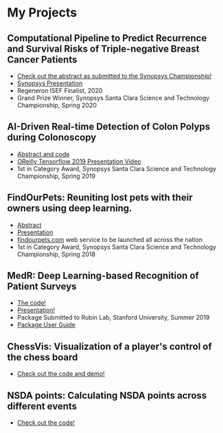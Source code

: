 # My Projects

## Computational Pipeline to Predict Recurrence and Survival Risks of Triple-negative Breast Cancer Patients
- [Check out the abstract as submitted to the Synopsys Championship!](https://github.com/aalokpatwa/tnbc_prediction/blob/main/README.md)
- [Synopsys Presentation](https://drive.google.com/file/d/1pkDVnwaCZYQXUfTnp7bCK-hp_xihX_li/view?usp=sharing)
- Regeneron ISEF Finalist, 2020
- Grand Prize Winner, Synopsys Santa Clara Science and Technology Championship, Spring 2020

## AI-Driven Real-time Detection of Colon Polyps during Colonoscopy
- [Abstract and code](https://github.com/aalokpatwa/unet_polyp)
- [OReilly Tensorflow 2019 Presentation Video](https://www.youtube.com/watch?v=W7f18NMAy3g)
- 1st in Category Award, Synopsys Santa Clara Science and Technology Championship, Spring 2019

## FindOurPets: Reuniting lost pets with their owners using deep learning.
- [Abstract](https://github.com/aalokpatwa/findmypet)
- [Presentation](https://drive.google.com/file/d/14SAaoM_4AVqts7BL6isz40XVICWmeMvQ/view?usp=sharing)
- [findourpets.com](https://findourpets.com) web service to be launched all across the nation
- 1st in Category Award, Synopsys Santa Clara Science and Technology Championship, Spring 2018

## MedR: Deep Learning-based Recognition of Patient Surveys
- [The code!](https://github.com/aalokpatwa/medr)
- [Presentation!](https://drive.google.com/file/d/1WFgIXGeg33LhcV8qsW5MKE0IHw4Mk0zv/view?usp=sharing)
- Package Submitted to Rubin Lab, Stanford University, Summer 2019
- [Package User Guide](https://github.com/aalokpatwa/medr/blob/master/medr_documentation.pdf)

## ChessVis: Visualization of a player's control of the chess board
- [Check out the code and demo!](https://github.com/aalokpatwa/chessvis)

## NSDA points: Calculating NSDA points across different events
- [Check out the code!](https://github.com/aalokpatwa/nsda_points)
